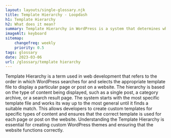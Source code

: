 ```yaml
--- 
layout: layouts/single-glossary.njk
title: Template Hierarchy - Loopdash
h1: Template Hierarchy
h2: What does it mean?
summary: Template Hierarchy in WordPress is a system that determines which template file is used to display a particular page or post based on the type of content and its relationship to other templates.
imageAlt: keyboard
sitemap:
	changefreq: weekly
	priority: 0.5
tags: glossary
date: 2023-03-06
url: /glossary/template hierarchy
---
```


Template Hierarchy is a term used in web development that refers to the order in which WordPress searches for and selects the appropriate template file to display a particular page or post on a website. The hierarchy is based on the type of content being displayed, such as a single post, a category archive, or a search result page. The system starts with the most specific template file and works its way up to the most general until it finds a suitable match. This allows developers to create custom templates for specific types of content and ensures that the correct template is used for each page or post on the website. Understanding the Template Hierarchy is essential for creating custom WordPress themes and ensuring that the website functions correctly.